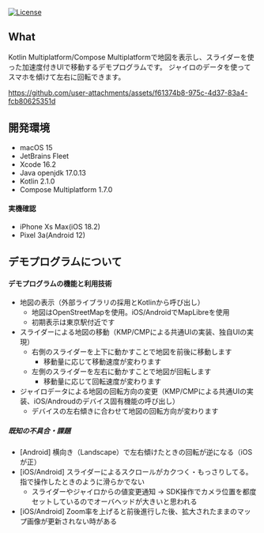 [![License](https://img.shields.io/badge/License-Apache_2.0-blue.svg)](https://opensource.org/licenses/Apache-2.0)

## What

Kotlin Multiplatform/Compose Multiplatformで地図を表示し、スライダーを使った加速度付きUIで移動するデモプログラムです。 ジャイロのデータを使ってスマホを傾けて左右に回転できます。

https://github.com/user-attachments/assets/f61374b8-975c-4d37-83a4-fcb80625351d

## 開発環境

- macOS 15
- JetBrains Fleet
- Xcode 16.2
- Java openjdk 17.0.13
- Kotlin 2.1.0
- Compose Multiplatform 1.7.0

#### 実機確認

- iPhone Xs Max(iOS 18.2)
- Pixel 3a(Android 12)

## デモプログラムについて

#### デモプログラムの機能と利用技術

- 地図の表示（外部ライブラリの採用とKotlinから呼び出し）
  - 地図はOpenStreetMapを使用。iOS/AndroidでMapLibreを使用
  - 初期表示は東京駅付近です
- スライダーによる地図の移動（KMP/CMPによる共通UIの実装、独自UIの実現）
  - 右側のスライダーを上下に動かすことで地図を前後に移動します
    - 移動量に応じて移動速度が変わります
  - 左側のスライダーを左右に動かすことで地図が回転します
    - 移動量に応じて回転速度が変わります
- ジャイロデータによる地図の回転方向の変更（KMP/CMPによる共通UIの実装、iOS/Androudのデバイス固有機能の呼び出し）
  - デバイスの左右傾きに合わせて地図の回転方向が変わります

##### 既知の不具合・課題

- [Android] 横向き（Landscape）で左右傾けたときの回転が逆になる（iOSが正）
- [iOS/Android] スライダーによるスクロールがカクつく・もっさりしてる。指で操作したときのように滑らかでない
  - スライダーやジャイロからの値変更通知 → SDK操作でカメラ位置を都度セットしているのでオーバヘッドが大きいと思われる
- [iOS/Android] Zoom率を上げると前後進行した後、拡大されたままのマップ画像が更新されない時がある
